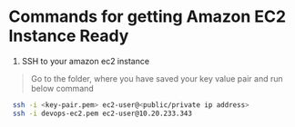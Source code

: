 # Commands for getting Amazon EC2 Instance Ready

1) SSH to your amazon ec2 instance
  > Go to the folder, where you have saved your key value pair and run below command

 ```bash
  ssh -i <key-pair.pem> ec2-user@<public/private ip address>
  ssh -i devops-ec2.pem ec2-user@10.20.233.343
```
